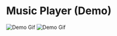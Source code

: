 # Music Player (Demo)
![Demo Gif](https://s16.picofile.com/file/8413818068/Rec_00051.gif)
![Demo Gif](https://s17.picofile.com/file/8421607026/ezgif_6_f8b5902b1d3d.gif)
